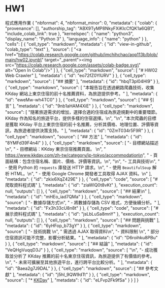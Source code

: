 # HW1
程式應用作業
{
  "nbformat": 4,
  "nbformat_minor": 0,
  "metadata": {
    "colab": {
      "provenance": [],
      "authorship_tag": "ABX9TyMP8NkyFXiKIcCfQK1a6QB1",
      "include_colab_link": true
    },
    "kernelspec": {
      "name": "python3",
      "display_name": "Python 3"
    },
    "language_info": {
      "name": "python"
    }
  },
  "cells": [
    {
      "cell_type": "markdown",
      "metadata": {
        "id": "view-in-github",
        "colab_type": "text"
      },
      "source": [
        "<a href=\"https://colab.research.google.com/github/imchihchao/aop113b/blob/main/hw02.ipynb\" target=\"_parent\"><img src=\"https://colab.research.google.com/assets/colab-badge.svg\" alt=\"Open In Colab\"/></a>"
      ]
    },
    {
      "cell_type": "markdown",
      "source": [
        "# HW02 Web Crawler"
      ],
      "metadata": {
        "id": "eo72fZ0YlURV"
      }
    },
    {
      "cell_type": "markdown",
      "source": [
        "## 摘要"
      ],
      "metadata": {
        "id": "hbqT3pl04Hl9"
      }
    },
    {
      "cell_type": "markdown",
      "source": [
        "本報告旨在透過網路爬蟲技術，收集 KKday 網站上東京住宿的前十名推薦資料，為旅遊提供參考。"
      ],
      "metadata": {
        "id": "eweMw-wh4TC0"
      }
    },
    {
      "cell_type": "markdown",
      "source": [
        "## 引言"
      ],
      "metadata": {
        "id": "9nb1aHAM4XiE"
      }
    },
    {
      "cell_type": "markdown",
      "source": [
        "隨著旅遊需求的增加，選擇合適的住宿成為旅遊規劃中的重要環節。KKday 作為知名的旅遊平台，提供多樣的住宿選擇。\n",
        "\n",
        "本次爬蟲的目標是獲取 KKday 平台上東京住宿的前十名推薦，分析其價格、地理位置、評價等資訊，為旅遊者提供決策支持。"
      ],
      "metadata": {
        "id": "0ZmT034r5F9R"
      }
    },
    {
      "cell_type": "markdown",
      "source": [
        "## 方法"
      ],
      "metadata": {
        "id": "8YMFd39F4n4l"
      }
    },
    {
      "cell_type": "markdown",
      "source": [
        "- 目標網站描述\n",
        "  - 目標網站：KKday 東京住宿推薦頁面。  \n",
        "  https://www.kkday.com/zh-tw/category/jp-tokyo/accommodation\n",
        "  - 頁面結構：包含住宿名稱、圖片、價格、評價等資訊。\n",
        "\n",
        "- 工具與技術\n",
        "  - 使用 Python 的 `requests` 庫發送 HTTP 請求。\n",
        "  - 使用 `BeautifulSoup` 解析 HTML。\n",
        "  - 使用 Google Chrome 開發者工具取得 AJAX 資料。\n"
      ],
      "metadata": {
        "id": "zkix6XqZ429E"
      }
    },
    {
      "cell_type": "code",
      "source": [
        "# 爬取資料程式碼"
      ],
      "metadata": {
        "id": "ziaWIQ0t8vKt"
      },
      "execution_count": null,
      "outputs": []
    },
    {
      "cell_type": "markdown",
      "source": [
        "## 結果\n"
      ],
      "metadata": {
        "id": "mHEo_iad7QMa"
      }
    },
    {
      "cell_type": "markdown",
      "source": [
        "- 數據存儲方式\n",
        "  - 將數據存儲為 CSV 格式，方便後續分析。"
      ],
      "metadata": {
        "id": "Fx3h33cU8n8t"
      }
    },
    {
      "cell_type": "code",
      "source": [
        "# 展示資料程式碼"
      ],
      "metadata": {
        "id": "jsLbLuSa8mnY"
      },
      "execution_count": null,
      "outputs": []
    },
    {
      "cell_type": "markdown",
      "source": [
        "## 問題與挑戰"
      ],
      "metadata": {
        "id": "6yHFop_b73gY"
      }
    },
    {
      "cell_type": "markdown",
      "source": [
        "- 技術挑戰  \n",
        "    需透過 AJAX 取得資料\n",
        "- 資料限制  \n",
        "    部分住宿資訊可能不完整，影響分析結果。"
      ],
      "metadata": {
        "id": "D6roihku8PBu"
      }
    },
    {
      "cell_type": "markdown",
      "source": [
        "## 結論"
      ],
      "metadata": {
        "id": "VeQHgVuqqD3J"
      }
    },
    {
      "cell_type": "markdown",
      "source": [
        "\n",
        "- 成功獲取並分析了 KKday 推薦的前十名東京住宿資訊，為旅遊提供了有價值的參考。\n",
        "- 未來可擴展至其他旅遊平台，進行跨平台比較分析。"
      ],
      "metadata": {
        "id": "Baea2g7J9DAL"
      }
    },
    {
      "cell_type": "markdown",
      "source": [
        "## 參考文獻"
      ],
      "metadata": {
        "id": "j5hI_9QW9dTt"
      }
    },
    {
      "cell_type": "markdown",
      "source": [
        "* [KKDay](https://www.kkday.com/)"
      ],
      "metadata": {
        "id": "eLFvp2Fk9fSa"
      }
    }
  ]
}
